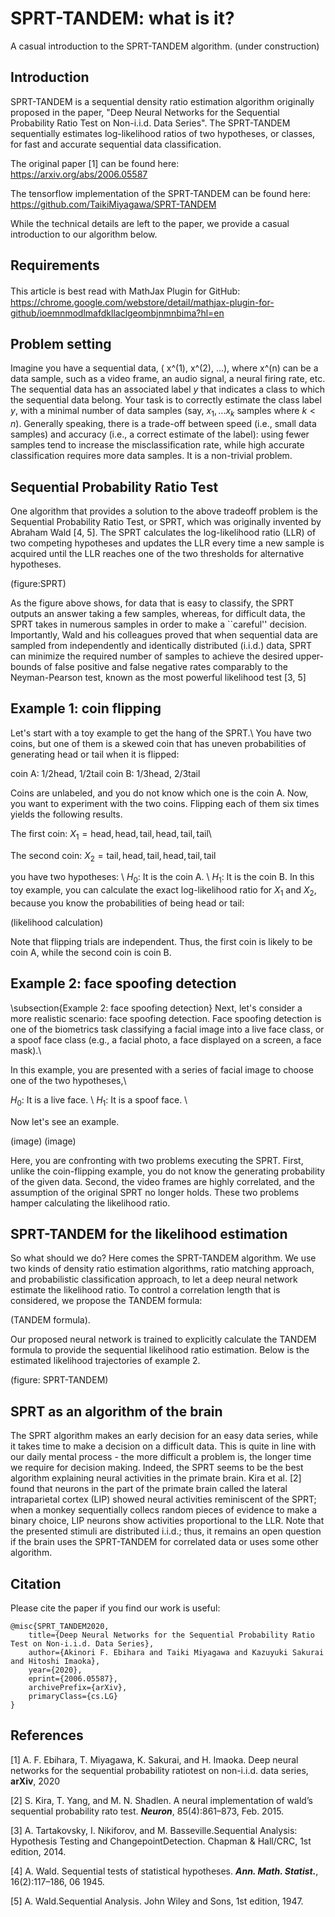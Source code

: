 # SPRT-TANDEM: what is it?
A casual introduction to the SPRT-TANDEM algorithm. (under construction)

## Introduction
SPRT-TANDEM is a sequential density ratio estimation algorithm originally proposed in the paper, "Deep Neural Networks for the Sequential Probability Ratio Test on Non-i.i.d. Data Series". The SPRT-TANDEM sequentially estimates log-likelihood ratios of two hypotheses, or classes, for fast and accurate sequential data classification. 

The original paper [1] can be found here:  
https://arxiv.org/abs/2006.05587

The tensorflow implementation of the SPRT-TANDEM can be found here:  
https://github.com/TaikiMiyagawa/SPRT-TANDEM


While the technical details are left to the paper, we provide a casual introduction to our algorithm below.


## Requirements
This article is best read with MathJax Plugin for GitHub:　　
https://chrome.google.com/webstore/detail/mathjax-plugin-for-github/ioemnmodlmafdkllaclgeombjnmnbima?hl=en


## Problem setting
Imagine you have a sequential data, 
( x^(1), x^(2), ...),
where x^(n) can be a data sample, such as a video frame, an audio signal, a neural firing rate, etc. The sequential data has an associated label $y$ that indicates a class to which the sequential data belong. Your task is to correctly estimate the class label $y$, with a minimal number of data samples (say, $x_1, ... x_k$ samples where $k < n$). Generally speaking, there is a trade-off between speed (i.e., small data samples) and accuracy (i.e., a correct estimate of the label): using fewer samples tend to increase the misclassification rate, while high accurate classification requires more data samples. It is a non-trivial problem.

## Sequential Probability Ratio Test
One algorithm that provides a solution to the above tradeoff problem is the Sequential Probability Ratio Test, or SPRT, which was originally invented by Abraham Wald [4, 5]. The SPRT calculates the log-likelihood ratio (LLR) of two competing hypotheses and updates the LLR every time a new sample is acquired until the LLR reaches one of the two thresholds for alternative hypotheses.

(figure:SPRT)

As the figure above shows, for data that is easy to classify, the SPRT outputs an answer taking a few samples, whereas, for difficult data, the SPRT takes in numerous samples in order to make a ``careful'' decision. Importantly, Wald and his colleagues proved that when sequential data are sampled from independently and identically distributed (i.i.d.) data, SPRT can minimize the required number of samples to achieve the desired upper-bounds of false positive and false negative rates comparably to the
Neyman-Pearson test, known as the most powerful likelihood test [3, 5]

## Example 1: coin flipping
Let's start with a toy example to get the hang of the SPRT.\\
You have two coins, but one of them is a skewed coin that has uneven probabilities of generating head or tail when it is flipped:

coin A: 1/2head, 1/2tail
coin B: 1/3head, 2/3tail

Coins are unlabeled, and you do not know which one is the coin A. Now, you want to experiment with the two coins. Flipping each of them six times yields the following results.

The first coin:
$X_1 = {\mathrm{head, head, tail, head, tail, tail}}$\\

The second coin:
$X_2 = {\mathrm{tail, head, tail, head, tail, tail}}$

you have two hypotheses: \\ $H_0$: It is the coin A. \\ $H_1$: It is the coin B.
In this toy example, you can calculate the exact log-likelihood ratio for $X_1$ and $X_2$, because you know the probabilities of being head or tail:

(likelihood calculation)

Note that flipping trials are independent. Thus, the first coin is likely to be coin A, while the second coin is coin B.


## Example 2: face spoofing detection
\subsection{Example 2: face spoofing detection}
Next, let's consider a more realistic scenario: face spoofing detection. Face spoofing detection is one of the biometrics task classifying a facial image into a live face class, or a spoof face class (e.g., a facial photo, a face displayed on a screen, a face mask).\\

In this example, you are presented with a series of facial image to choose one of the two hypotheses,\\

$H_0$: It is a live face. \\
$H_1$: It is a spoof face. \\ 

Now let's see an example. 

(image)
(image)

Here, you are confronting with two problems executing the SPRT. First, unlike the coin-flipping example, you do not know the generating probability of the given data. Second, the video frames are highly correlated, and the assumption of the original SPRT no longer holds. These two problems hamper calculating the likelihood ratio.

## SPRT-TANDEM for the likelihood estimation
So what should we do? Here comes the SPRT-TANDEM algorithm. We use two kinds of density ratio estimation algorithms, ratio matching approach, and probabilistic classification approach, to let a deep neural network estimate the likelihood ratio. To control a correlation length that is considered, we propose the TANDEM formula:

(TANDEM formula).

Our proposed neural network is trained to explicitly calculate the TANDEM formula to provide the sequential likelihood ratio estimation. Below is the estimated likelihood trajectories of example 2.

(figure: SPRT-TANDEM)


## SPRT as an algorithm of the brain
The SPRT algorithm makes an early decision for an easy data series, while it takes time to make a decision on a difficult data. This is quite in line with our daily mental process - the more difficult a problem is, the longer time we require for decision making. Indeed, the SPRT seems to be the best algorithm explaining neural activities in the primate brain. Kira et al. [2] found that neurons in the part of the primate brain called the lateral intraparietal cortex (LIP) showed neural activities reminiscent of the SPRT; when a monkey sequentially collecs random pieces of evidence to make a binary choice, LIP neurons show activities proportional to the LLR. Note that the presented stimuli are distributed i.i.d.; thus, it remains an open question if the brain uses the SPRT-TANDEM for correlated data or uses some other algorithm. 

## Citation
Please cite the paper if you find our work is useful:
```
@misc{SPRT_TANDEM2020,
    title={Deep Neural Networks for the Sequential Probability Ratio Test on Non-i.i.d. Data Series},
    author={Akinori F. Ebihara and Taiki Miyagawa and Kazuyuki Sakurai and Hitoshi Imaoka},
    year={2020},
    eprint={2006.05587},
    archivePrefix={arXiv},
    primaryClass={cs.LG}
}
```

## References
[1] A. F. Ebihara, T. Miyagawa, K. Sakurai, and H. Imaoka. Deep neural networks for the sequential probability ratiotest on non-i.i.d. data series, __arXiv__, 2020

[2] S. Kira, T. Yang, and M. N. Shadlen. A neural implementation of wald’s sequential probability rato test. ___Neuron___, 85(4):861–873, Feb. 2015.

[3] A. Tartakovsky,  I. Nikiforov,  and M. Basseville.Sequential Analysis: Hypothesis Testing and ChangepointDetection. Chapman & Hall/CRC, 1st edition, 2014.

[4] A. Wald. Sequential tests of statistical hypotheses. ___Ann. Math. Statist.___, 16(2):117–186, 06 1945.

[5] A. Wald.Sequential Analysis. John Wiley and Sons, 1st edition, 1947.

